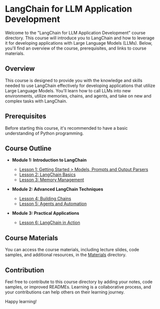 # LangChain for LLM Application Development

Welcome to the "LangChain for LLM Application Development" course directory. This course will introduce you to LangChain and how to leverage it for developing applications with Large Language Models (LLMs). Below, you'll find an overview of the course, prerequisites, and links to course materials.

## Overview

This course is designed to provide you with the knowledge and skills needed to use LangChain effectively for developing applications that utilize Large Language Models. You'll learn how to call LLMs into new environments, utilize memories, chains, and agents, and take on new and complex tasks with LangChain.

## Prerequisites

Before starting this course, it's recommended to have a basic understanding of Python programming.

## Course Outline

- **Module 1: Introduction to LangChain**
  - [Lesson 1: Getting Started > Models, Prompts and Output Parsers](https://github.com/mcakyerima/DeepLearning.ai_journey/blob/main/LangChain%20for%20LLM%20Application%20Development/Materials/Lesson_01_Model_prompt_parser.ipynb)
  - [Lesson 2: LangChain Basics](Notes/Module-1/Lesson-2.md)
  - [Lesson 3: Memory Management](Notes/Module-1/Lesson-3.md)
  
- **Module 2: Advanced LangChain Techniques**
  - [Lesson 4: Building Chains](Notes/Module-2/Lesson-4.md)
  - [Lesson 5: Agents and Automation](Notes/Module-2/Lesson-5.md)
  
- **Module 3: Practical Applications**
  - [Lesson 6: LangChain in Action](Notes/Module-3/Lesson-6.md)

## Course Materials

You can access the course materials, including lecture slides, code samples, and additional resources, in the [Materials](https://github.com/mcakyerima/DeepLearning.ai_journey/tree/main/LangChain%20for%20LLM%20Application%20Development/Materials) directory.

## Contribution

Feel free to contribute to this course directory by adding your notes, code samples, or improved READMEs. Learning is a collaborative process, and your contributions can help others on their learning journey.

Happy learning!

